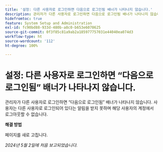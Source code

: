 ```yaml
---
title: '설정: 다른 사용자로 로그인하면 다음으로 로그인됨 배너가 나타나지 않습니다.'
description: 관리자가 다른 사용자로 로그인하면 다음으로 로그인됨 배너가 나타나지 않습니다. 사용자는 다른 사용자로 로그인되어 있다는 알림을 받지 못하며 해당 사용자의 계정에서 로그아웃할 수 없습니다.
hidefromtoc: true
feature: System Setup and Administration
exl-id: fc90bd88-933d-480b-a8c0-b653e6070625
source-git-commit: 0f3f85c81a9ab2a185977757031e44040ea074d3
workflow-type: ht
source-wordcount: '112'
ht-degree: 100%

---
```


# 설정: 다른 사용자로 로그인하면 “다음으로 로그인됨” 배너가 나타나지 않습니다.

관리자가 다른 사용자로 로그인하면 “다음으로 로그인됨” 배너가 나타나지 않습니다. 사용자는 다른 사용자로 로그인되어 있다는 알림을 받지 못하며 해당 사용자의 계정에서 로그아웃할 수 없습니다.

**해결 방법**

페이지를 새로 고칩니다.

_2024년 5월 2일에 처음 보고되었습니다._
